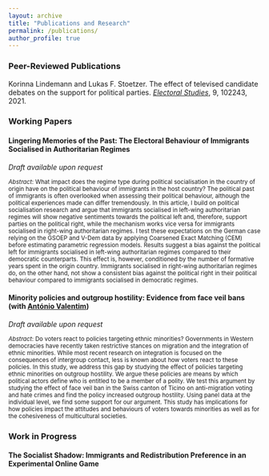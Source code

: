 ```yaml
---
layout: archive
title: "Publications and Research"
permalink: /publications/
author_profile: true
---
```

### Peer-Reviewed Publications

Korinna Lindemann and Lukas F. Stoetzer. The effect of televised candidate debates on the support for political parties. *[Electoral Studies](https://www.sciencedirect.com/science/article/abs/pii/S0261379420301220)*, 9, 102243, 2021.


### Working Papers
#### Lingering Memories of the Past: The Electoral Behaviour of Immigrants Socialised in Authoritarian Regimes

*Draft available upon request*

<sub>*Abstract*: What impact does the regime type during political socialisation in the country of origin have on the political behaviour of immigrants in the host country? The political past of immigrants is often overlooked when assessing their political behaviour, although the political experiences made can differ tremendously. In this article, I build on political socialisation research and argue that immigrants socialised in left-wing authoritarian regimes will show negative sentiments towards the political left and, therefore, support parties on the political right, while the mechanism works vice versa for immigrants socialised in right-wing authoritarian
regimes. I test these expectations on the German case relying on the GSOEP and V-Dem data by applying Coarsened Exact Matching (CEM) before estimating parametric regression models. Results suggest a bias against the political left for immigrants socialised in left-wing authoritarian regimes compared to their democratic counterparts. This effect is, however, conditioned by the number of formative years spent in the origin country. Immigrants socialised in right-wing authoritarian regimes do, on the other hand, not show a consistent bias against the political right in their political behaviour compared to immigrants socialised in democratic regimes.</sub>

#### Minority policies and outgroup hostility: Evidence from face veil bans (with [António Valentim](https://antoniovalentim.github.io/))

*Draft available upon request*

<sub>*Abstract*: Do voters react to policies targeting ethnic minorities? Governments in Western democracies have recently taken restrictive stances on migration and the integration of ethnic minorities. While most recent research on integration is focused on the consequences of intergroup contact, less is known about how voters react to these policies. In this study, we address this gap by studying the effect of policies targeting ethnic minorities on outgroup hostility. We argue these policies are means by which political actors define who is entitled to be a member of a polity. We test this argument by studying the effect of face veil ban in the Swiss canton of Ticino on anti-migration voting and hate crimes and find the policy increased outgroup hostility. Using panel data at the individual level, we find some support for our argument. This study has implications for how policies impact the attitudes and behaviours of voters towards minorities as well as for the cohesiveness of multicultural societies.</sub>

### Work in Progress
#### The Socialist Shadow: Immigrants and Redistribution Preference in an Experimental Online Game


